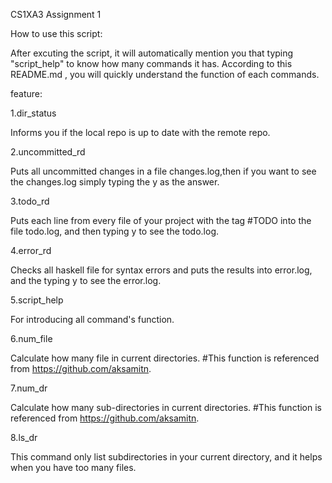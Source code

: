 
CS1XA3 Assignment 1



How to use this script:

After excuting the script, it will automatically mention you that typing "script_help" to know how many commands it has. According to this README.md , you will quickly understand the function of each commands.





feature:

1.dir_status

Informs you if the local repo is up to date with the remote repo.

2.uncommitted_rd
 
Puts all uncommitted changes in a file changes.log,then if you want to see the changes.log simply typing the y as the answer.

3.todo_rd

Puts each line from every file of your project with the tag #TODO into the file todo.log, and then typing y to see the   todo.log.

4.error_rd

Checks all haskell file for syntax errors and puts the results into error.log, and the  typing y to see the error.log.

5.script_help

For introducing all command's function.


6.num_file

Calculate how many file in current directories.
#This function is referenced from https://github.com/aksamitn.

7.num_dr

Calculate how many sub-directories in current directories.
#This function is referenced from https://github.com/aksamitn.

8.ls_dr

This command only list subdirectories in your current directory, and it helps when you have too many files.

